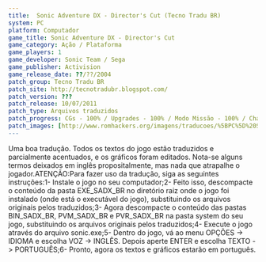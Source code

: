 ```yaml
---
title:  Sonic Adventure DX - Director's Cut (Tecno Tradu BR)
system: PC
platform: Computador
game_title: Sonic Adventure DX - Director's Cut
game_category: Ação / Plataforma
game_players: 1
game_developer: Sonic Team / Sega
game_publisher: Activision
game_release_date: ??/??/2004
patch_group: Tecno Tradu BR
patch_site: http://tecnotradubr.blogspot.com/
patch_version: ???
patch_release: 10/07/2011
patch_type: Arquivos traduzidos
patch_progress: CGs - 100% / Upgrades - 100% / Modo Missão - 100% / Chaos Garden - 100% / Adventure Field - 100% / Dicas - 100% / Mensagens dos Monitores - 100% / Gráficos - 100% / autorun.exe - 100% / readme.txt - 100%
patch_images: [http://www.romhackers.org/imagens/traducoes/%5BPC%5D%20Sonic%20Adventure%20DX%20Director's%20Cut%20-%20Tecno%20Tradu%20BR%20-%201.jpg,http://www.romhackers.org/imagens/traducoes/%5BPC%5D%20Sonic%20Adventure%20DX%20Director's%20Cut%20-%20Tecno%20Tradu%20BR%20-%202.jpg,http://www.romhackers.org/imagens/traducoes/%5BPC%5D%20Sonic%20Adventure%20DX%20Director's%20Cut%20-%20Tecno%20Tradu%20BR%20-%203.jpg]
---
```

Uma boa tradução. Todos os textos do jogo estão traduzidos e parcialmente acentuados, e os gráficos foram editados. Nota-se alguns termos deixados em inglês propositalmente, mas nada que atrapalhe o jogador.ATENÇÃO:Para fazer uso da tradução, siga as seguintes instruções:1- Instale o jogo no seu computador;2- Feito isso, descompacte o conteúdo da pasta EXE_SADX_BR no diretório raiz onde o jogo foi instalado (onde está o executável do jogo), substituindo os arquivos originais pelos traduzidos;3- Agora descompacte o conteúdo das pastas BIN_SADX_BR, PVM_SADX_BR e PVR_SADX_BR na pasta system do seu jogo, substituindo os arquivos originais pelos traduzidos;4- Execute o jogo através do arquivo sonic.exe;5- Dentro do jogo, vá ao menu OPÇÕES -> IDIOMA e escolha VOZ -> INGLÊS. Depois aperte ENTER e escolha TEXTO -> PORTUGUÊS;6- Pronto, agora os textos e gráficos estarão em português.